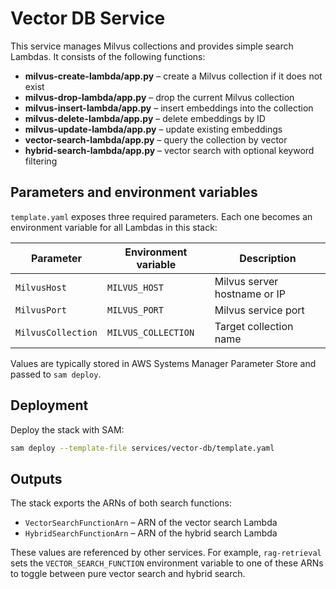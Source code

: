 # Vector DB Service

This service manages Milvus collections and provides simple search Lambdas. It consists of the following functions:

- **milvus-create-lambda/app.py** – create a Milvus collection if it does not exist
- **milvus-drop-lambda/app.py** – drop the current Milvus collection
- **milvus-insert-lambda/app.py** – insert embeddings into the collection
- **milvus-delete-lambda/app.py** – delete embeddings by ID
- **milvus-update-lambda/app.py** – update existing embeddings
- **vector-search-lambda/app.py** – query the collection by vector
- **hybrid-search-lambda/app.py** – vector search with optional keyword filtering

## Parameters and environment variables

`template.yaml` exposes three required parameters. Each one becomes an environment variable for all Lambdas in this stack:

| Parameter        | Environment variable | Description                  |
| ---------------- | -------------------- | ---------------------------- |
| `MilvusHost`     | `MILVUS_HOST`        | Milvus server hostname or IP |
| `MilvusPort`     | `MILVUS_PORT`        | Milvus service port          |
| `MilvusCollection` | `MILVUS_COLLECTION` | Target collection name       |

Values are typically stored in AWS Systems Manager Parameter Store and passed to `sam deploy`.

## Deployment

Deploy the stack with SAM:

```bash
sam deploy --template-file services/vector-db/template.yaml
```

## Outputs

The stack exports the ARNs of both search functions:

- `VectorSearchFunctionArn` – ARN of the vector search Lambda
- `HybridSearchFunctionArn` – ARN of the hybrid search Lambda

These values are referenced by other services. For example, `rag-retrieval`
sets the `VECTOR_SEARCH_FUNCTION` environment variable to one of these ARNs to
toggle between pure vector search and hybrid search.

